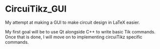 # CircuiTikz_GUI
My attempt at making a GUI to make circuit design in LaTeX easier.

My first goal will be to use Qt alongside C++ to write basic Tik commands.
Once that is done, I will move on to implementing circuiTikz specific commands.
